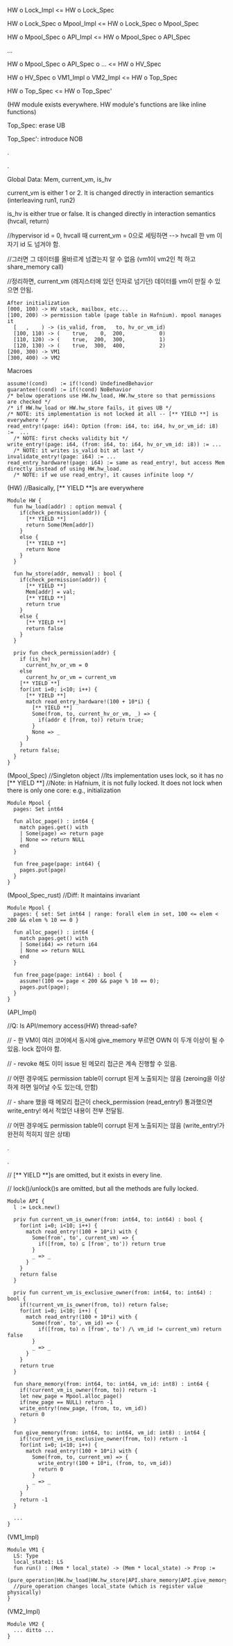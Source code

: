 HW o Lock_Impl <= HW o Lock_Spec

HW o Lock_Spec o Mpool_Impl <= HW o Lock_Spec o Mpool_Spec

HW o Mpool_Spec o API_Impl <= HW o Mpool_Spec o API_Spec

...

HW o Mpool_Spec o API_Spec o ... <= HW o HV_Spec

HW o HV_Spec o VM1_Impl o VM2_Impl <= HW o Top_Spec

HW o Top_Spec <= HW o Top_Spec'

(HW module exists everywhere. HW module's functions are like inline functions)



Top_Spec: erase UB

Top_Spec': introduce NOB

.

.

Global Data: Mem, current_vm, is_hv

current_vm is either 1 or 2. It is changed directly in interaction semantics (interleaving run1, run2)

is_hv is either true or false. It is changed directly in interaction semantics (hvcall, return)

//hypervisor id = 0, hvcall 때 current_vm = 0으로 세팅하면 --> hvcall 한 vm 이 자기 id 도 넘겨야 함.

//그러면 그 데이터를 올바르게 넘겼는지 알 수 없음 (vm1이 vm2인 척 하고 share_memory call)

//정리하면, current_vm (레지스터에 있던 인자로 넘기던) 데이터를 vm이 만질 수 있으면 안됨.

```
After initialization
[000, 100) -> HV stack, mailbox, etc...
[100, 200) -> permission table (page table in Hafnium). mpool manages it
  [   ,    ) -> (is_valid, from,   to, hv_or_vm_id)
  [100, 110) -> (    true,    0,  200,           0)
  [110, 120) -> (    true,  200,  300,           1)
  [120, 130) -> (    true,  300,  400,           2)
[200, 300) -> VM1
[300, 400) -> VM2
```

Macroes
```
assume!(cond)    := if(!cond) UndefinedBehavior
guarantee!(cond) := if(!cond) NoBehavior
/* below operations use HW.hw_load, HW.hw_store so that permissions are checked */
/* if HW.hw_load or HW.hw_store fails, it gives UB */
/* NOTE: its implementation is not locked at all -- [** YIELD **] is everywhere */
read_entry!(page: i64): Option (from: i64, to: i64, hv_or_vm_id: i8) :=  ...
  /* NOTE: first checks validity bit */
write_entry!(page: i64, (from: i64, to: i64, hv_or_vm_id: i8)) := ...
  /* NOTE: it writes is_valid bit at last */
invalidate_entry!(page: i64) := ...
read_entry_hardware!(page: i64) := same as read_entry!, but access Mem directly instead of using HW.hw_load.
  /* NOTE: if we use read_entry!, it causes infinite loop */
```

(HW)
//Basically, [** YIELD **]s are everywhere

```Coq
Module HW {
  fun hw_load(addr) : option memval {
    if(check_permission(addr)) {
      [** YIELD **]
      return Some(Mem[addr])
    }
    else {
      [** YIELD **]
      return None
    }
  }

  fun hw_store(addr, memval) : bool {
    if(check_permission(addr)) {
      [** YIELD **]
      Mem[addr] = val;
      [** YIELD **]
      return true
    }
    else {
      [** YIELD **]
      return false
    }
  }

  priv fun check_permission(addr) {
    if (is_hv) 
      current_hv_or_vm = 0
    else
      current_hv_or_vm = current_vm
    [** YIELD **]
    for(int i=0; i<10; i++) {
      [** YIELD **]
      match read_entry_hardware!(100 + 10*i) {
        [** YIELD **]
        Some(from, to, current_hv_or_vm, _) => {
          if(addr ∈ [from, to)) return true;
        }
        None => _
      }
    }
    return false;
  }
}
```


(Mpool_Spec)
//Singleton object
//Its implementation uses lock, so it has no [** YIELD **]
//Note: in Hafnium, it is not fully locked. It does not lock when there is only one core: e.g., initialization
```Coq
Module Mpool {
  pages: Set int64

  fun alloc_page() : int64 {
    match pages.get() with 
    | Some(page) => return page
    | None => return NULL
    end
  }

  fun free_page(page: int64) {
    pages.put(page)
  }
}
```


(Mpool_Spec_rust)
//Diff: It maintains invariant
```Coq
Module Mpool {
  pages: { set: Set int64 | range: forall elem in set, 100 <= elem < 200 && elem % 10 == 0 }

  fun alloc_page() : int64 {
    match pages.get() with 
    | Some(i64) => return i64
    | None => return NULL
    end
  }
  
  fun free_page(page: int64) : bool {
    assume!(100 <= page < 200 && page % 10 == 0);
    pages.put(page);
  }
}
```


(API_Impl)

//Q: Is API/memory access(HW) thread-safe?

// - 한 VM이 여러 코어에서 동시에 give_memory 부르면 OWN 이 두개 이상이 될 수 있음. lock 잡아야 함.

// - revoke 해도 이미 issue 된 메모리 접근은 계속 진행할 수 있음. 

//   어떤 경우에도 permission table이 corrupt 된게 노출되지는 않음 (zeroing을 이상하게 하면 일어날 수도 있는데, 안함)

// - share 했을 때 메모리 접근이 check_permission (read_entry!) 통과했으면 write_entry! 에서 적었던 내용이 전부 전달됨.

//   어떤 경우에도 permission table이 corrupt 된게 노출되지는 않음 (write_entry!가 완전히 적히지 않은 상태)

.

.


// [** YIELD **]s are omitted, but it exists in every line.

// lock()/unlock()s are omitted, but all the methods are fully locked.
```Coq
Module API {
  l := Lock.new()

  priv fun current_vm_is_owner(from: int64, to: int64) : bool {
    for(int i=0; i<10; i++) {
      match read_entry!(100 + 10*i) with {
        Some(from', to', current_vm) => {
          if([from, to) ⊆ [from', to')) return true
        }
        _ => _
      }
    }
    return false
  }
  
  priv fun current_vm_is_exclusive_owner(from: int64, to: int64) : bool {
    if(!current_vm_is_owner(from, to)) return false;
    for(int i=0; i<10; i++) {
      match read_entry!(100 + 10*i) with {
        Some(from', to', vm_id) => {
          if([from, to) ∩ [from', to') /\ vm_id != current_vm) return false
        }
        _ => _
      }
    }
    return true
  }
  
  fun share_memory(from: int64, to: int64, vm_id: int8) : int64 {
    if(!current_vm_is_owner(from, to)) return -1
    let new_page = Mpool.alloc_page()
    if(new_page == NULL) return -1
    write_entry!(new_page, (from, to, vm_id))
    return 0
  }
  
  fun give_memory(from: int64, to: int64, vm_id: int8) : int64 {
    if(!current_vm_is_exclusive_owner(from, to)) return -1
    for(int i=0; i<10; i++) {
      match read_entry!(100 + 10*i) with {
        Some(from, to, current_vm) => {
          write_entry!(100 + 10*i, (from, to, vm_id))
          return 0
        }
        _ => _
      }
    }
    return -1
  }

  ...
}
```


(VM1_Impl)
```Coq
Module VM1 {
  LS: Type
  local_state1: LS
  fun run() : (Mem * local_state) -> (Mem * local_state) -> Prop := 
    (pure_operation|HW.hw_load|HW.hw_store|API.share_memory|API.give_memory)*
  //pure_operation changes local_state (which is register value physically)
}
```


(VM2_Impl)
```Coq
Module VM2 {
  ... ditto ...
}
```
